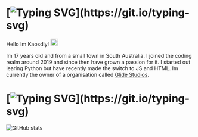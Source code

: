 
# [![Typing SVG](https://readme-typing-svg.demolab.com?font=Fira+Code&pause=1000&color=F7F7F7&center=true&vCenter=true&random=false&width=435&lines=About+Me!)](https://git.io/typing-svg)
Hello Im Kaosdiy! <img src = "https://raw.githubusercontent.com/rahulbanerjee26/githubProfileReadmeGenerator/main/gifs/wave.gif" width = 20px height='20px'>

Im 17 years old and from a small town in South Australia. I joined the coding realm around 2019 and since then have grown a passion for it. I started out learing Python but have recently made the switch to JS and HTML. Im currently the owner of a organisation called [Glide Studios](https://github.com/Glide-Studios). 

# [![Typing SVG](https://readme-typing-svg.demolab.com?font=Fira+Code&pause=1000&color=F7F7F7&center=true&vCenter=true&random=false&width=435&lines=Stats!)](https://git.io/typing-svg)
![GitHub stats](https://github-readme-stats.vercel.app/api?username=kaosdiy&show_icons=true&theme=dark)
